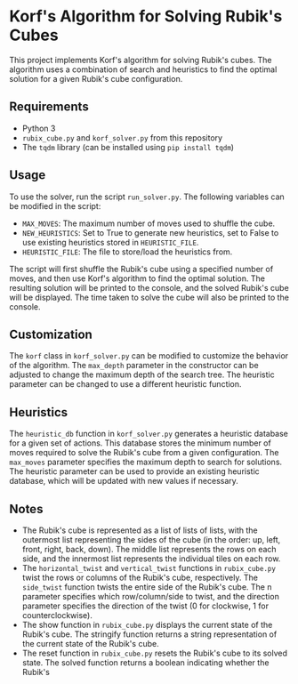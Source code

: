 # Korf's Algorithm for Solving Rubik's Cubes
This project implements Korf's algorithm for solving Rubik's cubes. The algorithm uses a combination of search and heuristics to find the optimal solution for a given Rubik's cube configuration.

## Requirements
- Python 3
- `rubix_cube.py` and `korf_solver.py` from this repository
- The `tqdm` library (can be installed using `pip install tqdm`)

## Usage
To use the solver, run the script `run_solver.py`. The following variables can be modified in the script:

- `MAX_MOVES`: The maximum number of moves used to shuffle the cube.
- `NEW_HEURISTICS`: Set to True to generate new heuristics, set to False to use existing heuristics stored in `HEURISTIC_FILE`.
- `HEURISTIC_FILE`: The file to store/load the heuristics from.

The script will first shuffle the Rubik's cube using a specified number of moves, and then use Korf's algorithm to find the optimal solution. The resulting solution will be printed to the console, and the solved Rubik's cube will be displayed. The time taken to solve the cube will also be printed to the console.

## Customization
The `korf` class in `korf_solver.py` can be modified to customize the behavior of the algorithm. The `max_depth` parameter in the constructor can be adjusted to change the maximum depth of the search tree. The heuristic parameter can be changed to use a different heuristic function.

## Heuristics
The `heuristic_db` function in `korf_solver.py` generates a heuristic database for a given set of actions. This database stores the minimum number of moves required to solve the Rubik's cube from a given configuration. The `max_moves` parameter specifies the maximum depth to search for solutions. The heuristic parameter can be used to provide an existing heuristic database, which will be updated with new values if necessary.

## Notes
- The Rubik's cube is represented as a list of lists of lists, with the outermost list representing the sides of the cube (in the order: up, left, front, right, back, down). The middle list represents the rows on each side, and the innermost list represents the individual tiles on each row.
- The `horizontal_twist` and `vertical_twist` functions in `rubix_cube.py` twist the rows or columns of the Rubik's cube, respectively. The `side_twist` function twists the entire side of the Rubik's cube. The n parameter specifies which row/column/side to twist, and the direction parameter specifies the direction of the twist (0 for clockwise, 1 for counterclockwise).
- The show function in `rubix_cube.py` displays the current state of the Rubik's cube. The stringify function returns a string representation of the current state of the Rubik's cube.
- The reset function in `rubix_cube.py` resets the Rubik's cube to its solved state. The solved function returns a boolean indicating whether the Rubik's